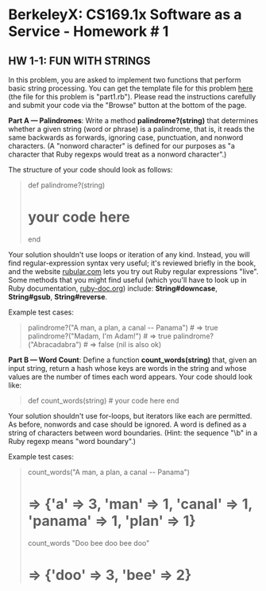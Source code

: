 # BerkeleyX: CS169.1x Software as a Service - Homework # 1

## HW 1-1: FUN WITH STRINGS

In this problem, you are asked to implement two functions that perform basic string processing. You can get the template file for this problem [here](https://www.edx.org/static/content-berkeley-cs169x~2012_Fall/handouts/hw1.44ef4bb1aa7b.zip) (the file for this problem is "part1.rb"). Please read the instructions carefully and submit your code via the "Browse" button at the bottom of the page.

**Part A — Palindromes**: Write a method __palindrome?(string)__ that determines whether a given string (word or phrase) is a palindrome, that is, it reads the same backwards as forwards, ignoring case, punctuation, and nonword characters. (A "nonword character" is defined for our purposes as "a character that Ruby regexps would treat as a nonword character".)

The structure of your code should look as follows:
> def palindrome?(string)
>    # your code here
> end

Your solution shouldn't use loops or iteration of any kind. Instead, you will find regular-expression syntax very useful; it's reviewed briefly in the book, and the website [rubular.com](http://www.rubular.com/) lets you try out Ruby regular expressions "live". Some methods that you might find useful (which you'll have to look up in Ruby documentation, [ruby-doc.org](http://ruby-doc.org/)) include: __String#downcase__, __String#gsub__, __String#reverse__.

Example test cases:
> palindrome?("A man, a plan, a canal -- Panama")  # => true
> palindrome?("Madam, I'm Adam!")                  # => true
> palindrome?("Abracadabra")                       # => false (nil is also ok)

**Part B — Word Count**: Define a function __count_words(string)__ that, given an input string, return a hash whose keys are words in the string and whose values are the number of times each word appears. Your code should look like:

> def count_words(string)
>     # your code here
> end

Your solution shouldn't use for-loops, but iterators like each are permitted. As before, nonwords and case should be ignored. A word is defined as a string of characters between word boundaries. (Hint: the sequence "\b" in a Ruby regexp means "word boundary".)

Example test cases:
> count_words("A man, a plan, a canal -- Panama")
>    # => {'a' => 3, 'man' => 1, 'canal' => 1, 'panama' => 1, 'plan' => 1}
> count_words "Doo bee doo bee doo"
>    # => {'doo' => 3, 'bee' => 2}